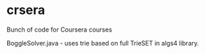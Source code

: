 # crsera
Bunch of code for Coursera courses

BoggleSolver.java - uses trie based on full TrieSET in algs4 library.
